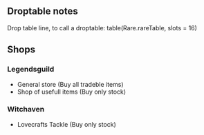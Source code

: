 ## Droptable notes
Drop table line, to call a droptable:
table(Rare.rareTable, slots = 16)

## Shops
### Legendsguild
- General store (Buy all tradeble items)
- Shop of usefull items (Buy only stock)

### Witchaven
- Lovecrafts Tackle (Buy only stock)